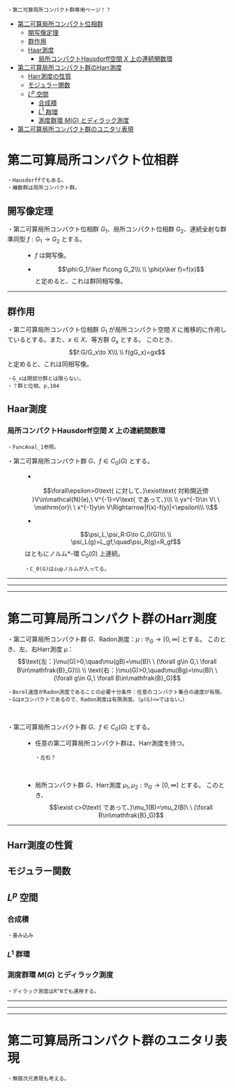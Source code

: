 
    ・第二可算局所コンパクト群専用ページ！？

- [第二可算局所コンパクト位相群](#第二可算局所コンパクト位相群)
  - [開写像定理](#開写像定理)
  - [群作用](#群作用)
  - [Haar測度](#haar測度)
    - [局所コンパクトHausdorff空間 $X$ 上の連続関数環](#局所コンパクトhausdorff空間-x-上の連続関数環)
- [第二可算局所コンパクト群のHarr測度](#第二可算局所コンパクト群のharr測度)
  - [Harr測度の性質](#harr測度の性質)
  - [モジュラー関数](#モジュラー関数)
  - [$L^p$ 空間](#lp-空間)
    - [合成積](#合成積)
    - [$L^1$ 群環](#l1-群環)
    - [測度群環 $M(G)$ とディラック測度](#測度群環-mg-とディラック測度)
- [第二可算局所コンパクト群のユニタリ表現](#第二可算局所コンパクト群のユニタリ表現)



# 第二可算局所コンパクト位相群

    ・Hausdorffでもある。
    ・離散群は局所コンパクト群。

## 開写像定理

<dl><dt>

・第二可算局所コンパクト位相群 $G_1$、局所コンパクト位相群 $G_2$、連続全射な群準同型 $f:G_1\to G_2$ とする。

</dt><dd>

- $f$ は開写像。

- $$\phi:G_1/\ker f\cong G_2\\\ \\
\phi(x\ker f)=f(x)$$
と定めると、これは群同相写像。


</dd></dl>


---

## 群作用

・第二可算局所コンパクト位相群 $G_1$ が局所コンパクト空間 $X$ に推移的に作用しているとする。また、$x\in X$、等方群 $G_x$ とする。
このとき、
$$f:G/G_x\to X\\\ \\
f(gG_x)=gx$$
と定めると、これは同相写像。

    ・G_xは閉部分群とは限らない。
    ・？群と位相、p,104

## Haar測度

### 局所コンパクトHausdorff空間 $X$ 上の連続関数環

    ・FuncAnal_1参照。

<dl><dt>

・第二可算局所コンパクト群 $G$、$f\in C_0(G)$ とする。

</dt><dd>

- 
$$\forall\epsilon>0\text{ に対して、}\exist\text{ 対称開近傍 }V\in\mathcal{N}(e),\ V^{-1}=V\text{ であって、}\\\ \\
yx^{-1}\in V\ \ \mathrm{or}\ \ x^{-1}y\in V\Rightarrow|f(x)-f(y)|<\epsilon\\\ \\$$ 

- 
$$\psi_L,\psi_R:G\to C_0(G)\\\ \\
\psi_L(g)=L_gf,\quad\psi_R(g)=R_gf$$
はともにノルム*-環 $C_0(G)$ 上連続。

    ・C_0(G)はsupノルムが入ってる。

</dd></dl>

---
---
---


# 第二可算局所コンパクト群のHarr測度

・第二可算局所コンパクト群 $G$、Radon測度：$\mu:\mathfrak{B}_G\to[0,\infty]$ とする。
このとき、左、右Harr測度 $\mu$：
$$\text{左：}\mu(G)>0,\quad\mu(gB)=\mu(B)\ \ (\forall g\in G,\ \forall B\in\mathfrak{B}_G)\\\ \\
\text{右：}\mu(G)>0,\quad\mu(Bg)=\mu(B)\ \ (\forall g\in G,\ \forall B\in\mathfrak{B}_G)$$

    ・Borel速度がRadon測度であることの必要十分条件：任意のコンパクト集合の速度が有限。
    ・Gはσコンパクトであるので、Radon測度は有限測度。（μ(G)<∞ではない。）
<br>



<dl><dt>

・第二可算局所コンパクト群 $G$、$f\in C_0(G)$ とする。

</dt><dd>

- 任意の第二可算局所コンパクト群は、Harr測度を持つ。

      ・左右？
<br>

- 局所コンパクト群 $G$、Harr測度 $\mu_1,\mu_2:\mathfrak{B}_G\to[0,\infty]$ とする。
このとき、
$$\exist c>0\text{ であって、}\mu_1(B)=\mu_2(B)\ \ (\forall B\in\mathfrak{B}_G)$$

</dd></dl>

---


## Harr測度の性質

## モジュラー関数

## $L^p$ 空間

### 合成積

    ・畳み込み

### $L^1$ 群環

### 測度群環 $M(G)$ とディラック測度

    ・ディラック測度はR^Nでも通用する。

---
---
--- 

# 第二可算局所コンパクト群のユニタリ表現

    ・無限次元表現も考える。





